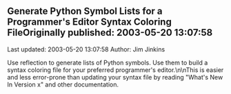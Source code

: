 ## Generate Python Symbol Lists for a Programmer's Editor Syntax Coloring FileOriginally published: 2003-05-20 13:07:58 
Last updated: 2003-05-20 13:07:58 
Author: Jim Jinkins 
 
Use reflection to generate lists of Python symbols.  Use them to build a syntax coloring file for your preferred programmer's editor.\n\nThis is easier and less error-prone than updating your syntax file by reading "What's New In Version x" and other documentation.